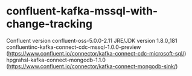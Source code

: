 # confluent-kafka-mssql-with-change-tracking
Confluent version confluent-oss-5.0.0-2.11
JRE/JDK version 1.8.0_181
confluentinc-kafka-connect-cdc-mssql-1.0.0-preview (https://www.confluent.io/connector/kafka-connect-cdc-microsoft-sql/)
hpgrahsl-kafka-connect-mongodb-1.1.0 (https://www.confluent.io/connector/kafka-connect-mongodb-sink/)
